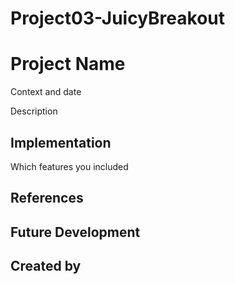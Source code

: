 # Project03-JuicyBreakout

# Project Name
Context and date

Description

## Implementation
Which features you included

## References

## Future Development

## Created by
